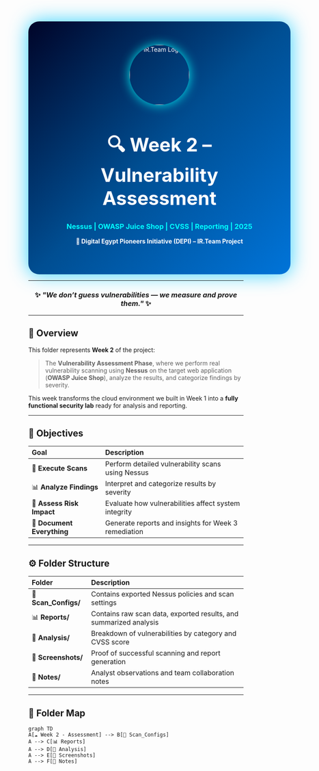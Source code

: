<!-- =================== WEEK 2 | VULNERABILITY ASSESSMENT =================== -->
<div align="center" style="width:100%; padding:55px; border-radius:25px; background:linear-gradient(135deg,#000428,#004e92,#0074D9); color:white; box-shadow:0 0 45px rgba(0,200,255,0.8);">

  <img src="https://i.postimg.cc/mk3syMbn/cropped-circle-image-1-optimized-1000.png" width="140" style="border-radius:50%; box-shadow:0 0 25px rgba(0,255,255,0.9);" alt="IR.Team Logo"/>

  <h1 style="font-size:44px;">🔍 Week 2 – Vulnerability Assessment</h1>
  <h3 style="color:#00FFFF;">Nessus | OWASP Juice Shop | CVSS | Reporting | 2025</h3>
  <p><b>🔹 Digital Egypt Pioneers Initiative (DEPI) – IR.Team Project</b></p>
</div>

---

<div align="center">
  <h3>✨ <i>"We don’t guess vulnerabilities — we measure and prove them."</i> ✨</h3>
</div>

---

## 🧭 Overview

This folder represents **Week 2** of the project:  
> The **Vulnerability Assessment Phase**, where we perform real vulnerability scanning using **Nessus** on the target web application (**OWASP Juice Shop**), analyze the results, and categorize findings by severity.

This week transforms the cloud environment we built in Week 1 into a **fully functional security lab** ready for analysis and reporting.

---

## 🎯 Objectives

| Goal | Description |
|:------|:-------------|
| 🧩 **Execute Scans** | Perform detailed vulnerability scans using Nessus |
| 📊 **Analyze Findings** | Interpret and categorize results by severity |
| 🧠 **Assess Risk Impact** | Evaluate how vulnerabilities affect system integrity |
| 🧾 **Document Everything** | Generate reports and insights for Week 3 remediation |

---

## ⚙️ Folder Structure

| Folder | Description |
|:--------|:-------------|
| 📘 **Scan_Configs/** | Contains exported Nessus policies and scan settings |
| 📊 **Reports/** | Contains raw scan data, exported results, and summarized analysis |
| 🧾 **Analysis/** | Breakdown of vulnerabilities by category and CVSS score |
| 📂 **Screenshots/** | Proof of successful scanning and report generation |
| 📝 **Notes/** | Analyst observations and team collaboration notes |

---

## 🧱 Folder Map

```mermaid
graph TD
A[☁️ Week 2 - Assessment] --> B[📘 Scan_Configs]
A --> C[📊 Reports]
A --> D[🧾 Analysis]
A --> E[📂 Screenshots]
A --> F[📝 Notes]
